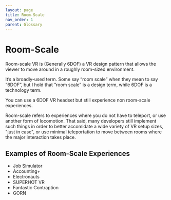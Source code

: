 ```yaml
---
layout: page
title: Room-Scale
nav_order: 1
parent: Glossary
---
```

# Room-Scale
Room-scale VR is (Generally 6DOF) a VR design pattern that allows the viewer to move around in a roughly room-sized environment. 

It’s a broadly-used term. Some say “room scale” when they mean to say “6DOF”, but I hold that “room scale” is a design term, while 6DOF is a technology term. 

You can use a 6DOF VR headset but still experience non room-scale experiences.

Room-scale refers to experiences where you do not have to teleport, or use another form of locomotion. That said, many developers still implement such things in order to better accomidate a wide variety of VR setup sizes, "just in case", or use minimal teleportation to move between rooms where the major interaction takes place.

## Examples of Room-Scale Experiences
- Job Simulator
- Accounting+
- Electronauts
- SUPERHOT VR
- Fantastic Contraption
- GORN